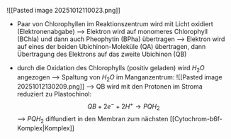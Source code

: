 ![[Pasted image 20251012110023.png]]
- Paar von Chlorophyllen im Reaktionszentrum wird mit Licht oxidiert (Elektronenabgabe) --> Elektron wird auf monomeres Chlorophyll (BChla) und dann auch Pheophytin (BPha) übertragen --> Elektron wird auf eines der beiden Ubichinon-Moleküle (QA) übertragen, dann Übertragung des Elektrons auf  das zweite Ubichinon (QB) 

- durch die Oxidation des Chlorophylls (positiv geladen) wird $H_2O$ angezogen --> Spaltung von $H_2O$ im Manganzentrum:
![[Pasted image 20251012130209.png]]
--> QB wird mit den Protonen im Stroma reduziert zu Plastochinol:
$$QB + 2e^- + 2H^+ \rightarrow PQH_2$$ 
--> $PQH_2$ diffundiert in den Membran zum nächsten [[Cytochrom-b6f-Komplex|Komplex]] 